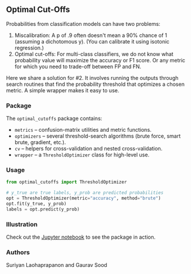 ## Optimal Cut-Offs

Probabilities from classification models can have two problems:

1. Miscalibration: A p of .9 often doesn't mean a 90% chance of 1 (assuming a dichotomous y). (You can calibrate it using isotonic regression.)
2. Optimal cut-offs: For multi-class classifiers, we do not know what probability value will maximize the accuracy or F1 score. Or any metric for which you need to trade-off between FP and FN.

Here we share a solution for #2. It involves running the outputs through search routines that find the probability threshold that optimizes a chosen metric. A simple wrapper makes it easy to use.

### Package

The ``optimal_cutoffs`` package contains:

* ``metrics`` – confusion-matrix utilities and metric functions.
* ``optimizers`` – several threshold-search algorithms (brute force, smart brute, gradient, etc.).
* ``cv`` – helpers for cross-validation and nested cross-validation.
* ``wrapper`` – a ``ThresholdOptimizer`` class for high-level use.

### Usage

```python
from optimal_cutoffs import ThresholdOptimizer

# y_true are true labels, y_prob are predicted probabilities
opt = ThresholdOptimizer(metric="accuracy", method="brute")
opt.fit(y_true, y_prob)
labels = opt.predict(y_prob)
```

### Illustration

Check out the [Jupyter notebook](examples/comscore.ipynb) to see the package in action.

### Authors

Suriyan Laohaprapanon and Gaurav Sood

